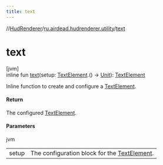 ```yaml
---
title: text
---
```

//[HudRenderer](../../index.html)/[ru.airdead.hudrenderer.utility](index.html)/[text](text.html)



# text



[jvm]\
inline fun [text](text.html)(setup: [TextElement](../ru.airdead.hudrenderer.element/-text-element/index.html).() -&gt; [Unit](https://kotlinlang.org/api/latest/jvm/stdlib/kotlin/-unit/index.html)): [TextElement](../ru.airdead.hudrenderer.element/-text-element/index.html)



Inline function to create and configure a [TextElement](../ru.airdead.hudrenderer.element/-text-element/index.html).



#### Return



The configured [TextElement](../ru.airdead.hudrenderer.element/-text-element/index.html).



#### Parameters


jvm

| | |
|---|---|
| setup | The configuration block for the [TextElement](../ru.airdead.hudrenderer.element/-text-element/index.html). |




